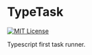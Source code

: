 # TypeTask
[![MIT License](https://img.shields.io/badge/License-MIT-green.svg)](https://choosealicense.com/licenses/mit/)

Typescript first task runner.
